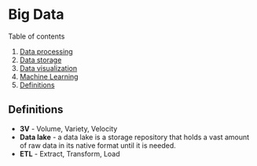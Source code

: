 # Big Data

Table of contents

1. [Data processing](processing/)
2. [Data storage](storage/)
3. [Data visualization](visualization/)
4. [Machine Learning](ml/)
5. [Definitions](#definitions)

## Definitions

- **3V** - Volume, Variety, Velocity
- **Data lake** - a data lake is a storage repository that holds a vast amount of raw data in its native format until it is needed.
- **ETL** - Extract, Transform, Load